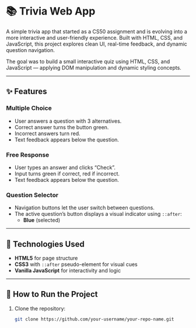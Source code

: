# 📚 Trivia Web App

A simple trivia app that started as a CS50 assignment and is evolving into a more interactive and user-friendly experience. Built with HTML, CSS, and JavaScript, this project explores clean UI, real-time feedback, and dynamic question navigation.

The goal was to build a small interactive quiz using HTML, CSS, and JavaScript — applying DOM manipulation and dynamic styling concepts.

---

## ✨ Features

### Multiple Choice
- User answers a question with 3 alternatives.
- Correct answer turns the button green.
- Incorrect answers turn red.
- Text feedback appears below the question.

### Free Response
- User types an answer and clicks “Check”.
- Input turns green if correct, red if incorrect.
- Text feedback appears below the question.

### Question Selector
- Navigation buttons let the user switch between questions.
- The active question’s button displays a visual indicator using `::after`:
  - **Blue** (selected)

---

## 🧠 Technologies Used

- **HTML5** for page structure  
- **CSS3** with `::after` pseudo-element for visual cues  
- **Vanilla JavaScript** for interactivity and logic  

---

## 🚀 How to Run the Project

1. Clone the repository:
   ```bash
   git clone https://github.com/your-username/your-repo-name.git
